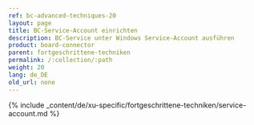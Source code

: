 ```yaml
---
ref: bc-advanced-techniques-20
layout: page
title: BC-Service-Account einrichten
description: BC-Service unter Windows Service-Account ausführen
product: board-connector
parent: fortgeschrittene-techniken
permalink: /:collection/:path
weight: 20
lang: de_DE
old_url: none
---
```



{% include _content/de/xu-specific/fortgeschrittene-techniken/service-account.md %}